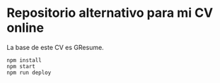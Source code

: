 # Repositorio alternativo para mi CV online 

La base de este CV es GResume.

```
npm install
npm start
npm run deploy
```
